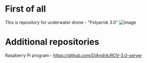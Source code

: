 # First of all
This is repository for underwater drone - "Polyarnik 3.0"
![image](https://github.com/DjAndrik/Underwater-Drone/blob/master/images/circuit%20diagram.PNG)


# Additional repositories
Raspberry Pi program - https://github.com/DjAndrik/ROV-3.0-server
